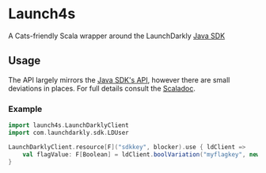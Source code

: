 # Launch4s

A Cats-friendly Scala wrapper around the LaunchDarkly [Java SDK](https://github.com/launchdarkly/java-server-sdk)

## Usage

The API largely mirrors the [Java SDK's API](http://launchdarkly.github.io/java-server-sdk/com/launchdarkly/sdk/server/package-summary.html), however there are small deviations in places.  For full details consult the [Scaladoc](#).

### Example

```scala
import launch4s.LaunchDarklyClient
import com.launchdarkly.sdk.LDUser

LaunchDarklyClient.resource[F]("sdkkey", blocker).use { ldClient =>
    val flagValue: F[Boolean] = ldClient.boolVariation("myflagkey", new LDUser(), false)
}
```
